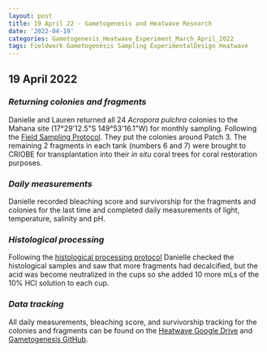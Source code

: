 ```yaml
---
layout: post
title: 19 April 22 - Gametogenesis and Heatwave Research
date: '2022-04-19'
categories: Gametogenesis_Heatwave_Experiment_March_April_2022
tags: Fieldwork Gametogenesis Sampling ExperimentalDesign Heatwave
---
```


## 19 April 2022

### *Returning colonies and fragments*
Danielle and Lauren returned all 24 *Acropora pulchra* colonies to the Mahana site (17°29'12.5"S 149°53'16.1"W) for monthly sampling. Following the [Field Sampling Protocol](https://github.com/daniellembecker/Gametogenesis/blob/main/protocols/2021-12-26-Field-Sampling-Protocol.md). They put the colonies around Patch 3. The remaining 2 fragments in each tank (numbers 6 and 7) were brought to CRIOBE for transplantation into their *in situ* coral trees for coral restoration purposes. 

### *Daily measurements*
Danielle recorded bleaching score and survivorship for the fragments and colonies for the last time and completed daily measurements of light, temperature, salinity and pH. 

### *Histological processing*
Following the [histological processing protocol](https://github.com/daniellembecker/Gametogenesis/blob/main/protocols/2022-04-16-Histological-Processing.md) Danielle checked the histological samples and saw that more fragments had decalcified, but the acid was become neutralized in the cups so she added 10 more mLs of the 10% HCl solution to each cup. 

### *Data tracking*
All daily measurements, bleaching score, and survivorship tracking for the colonies and fragments can be found on the [Heatwave Google Drive](https://drive.google.com/drive/u/0/folders/1f0I4fi72gqcFtxoOj08j3n1DRL2GLVKw) and [Gametogenesis GitHub](https://github.com/daniellembecker/Gametogenesis).


